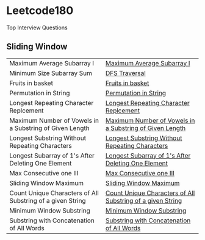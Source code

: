 # Leetcode180
Top Interview Questions

<h2>Sliding Window</h2>


<table>
  <tr>
    <td >Maximum Average Subarray I</td>
    <td> <a href="https://github.com/reeteshkesarwani/Leetcode180/blob/main/Sliding%20window/643%20Maximum%20Average%20Subarray%20I.java"> Maximum Average Subarray I</a></td>
  </tr>
    <tr>
    <td > Minimum Size Subarray Sum </td>
    <td> <a href="https://github.com/reeteshkesarwani/Leetcode180/blob/main/Sliding%20window/209%20Minimum%20subarray%20sum%20k.java"> DFS Traversal</a></td>
  </tr>
   <tr>
    <td > Fruits in basket </td>
    <td> <a href="https://github.com/reeteshkesarwani/Leetcode180/blob/main/Sliding%20window/904%20Fruits%20in%20basket.java"> Fruits in basket</a></td>
  </tr>

  <tr>
    <td >Permutation in String</td>
    <td> <a href="https://github.com/reeteshkesarwani/Leetcode180/blob/main/Sliding%20window/567%20Permutation%20in%20String.java"> Permutation in String </a></td>
  </tr>
 <tr>
    <td >Longest Repeating Character Replcement</td>
    <td> <a href="https://github.com/reeteshkesarwani/Leetcode180/blob/main/Sliding%20window/424%20Longest%20Repeating%20Character%20Replcement.java"> Longest Repeating Character Replcement </a></td>
  </tr>
   <tr>
    <td >Maximum Number of Vowels in a Substring of Given Length</td>
    <td> <a href="https://github.com/reeteshkesarwani/Leetcode180/blob/main/Sliding%20window/1456.%20Maximum%20Number%20of%20Vowels%20in%20a%20Substring%20of%20Given%20Length.java"> Maximum Number of Vowels in a Substring of Given Length </a></td>
  </tr>
   <tr>
    <td >Longest Substring Without Repeating Characters</td>
    <td> <a href="https://github.com/reeteshkesarwani/Leetcode180/blob/main/Sliding%20window/3.%20Longest%20Substring%20Without%20Repeating%20Characters.java"> Longest Substring Without Repeating Characters </a></td>
  </tr>
    <tr>
    <td >Longest Subarray of 1's After Deleting One Element</td>
    <td> <a href="https://github.com/reeteshkesarwani/Leetcode180/blob/main/Sliding%20window/1493%20longest%20Subarray%20of%201's%20After%20Deleting%20One.java"> Longest Subarray of 1's After Deleting One Element</a></td>
  </tr>
   <tr>
    <td >Max Consecutive one III</td>
    <td> <a href="https://github.com/reeteshkesarwani/Leetcode180/blob/main/Sliding%20window/1004%20Max%20Consecutive%20one%20III.java"> Max Consecutive one III</a></td>
  </tr>
   <tr>
    <td >Sliding Window Maximum</td>
    <td> <a href="https://github.com/reeteshkesarwani/Leetcode180/blob/main/Sliding%20window/239%20Sliding%20Window%20Maximum.java"> Sliding Window Maximum</a></td>
  </tr>
   <tr>
    <td >Count Unique Characters of All Substring of a given String</td>
    <td> <a href="https://github.com/reeteshkesarwani/Leetcode180/blob/main/Sliding%20window/828%20Count%20Unique%20Characters%20of%20All%20Substring%20of%20a%20given%20String.java"> Count Unique Characters of All Substring of a given String</a></td>
  </tr>
     <tr>
    <td >Minimum Window Substring</td>
    <td> <a href="https://github.com/reeteshkesarwani/Leetcode180/blob/main/Sliding%20window/76%20Minimum%20Window%20Substring.java"> Minimum Window Substring</a></td>
  </tr>
    <tr>
    <td >Substring with Concatenation of All Words</td>
    <td> <a href="https://github.com/reeteshkesarwani/Leetcode180/blob/main/Sliding%20window/30%20Substring%20with%20Concatenation%20of%20All%20Words.java"> Substring with Concatenation of All Words</a></td>
  </tr>
</table>